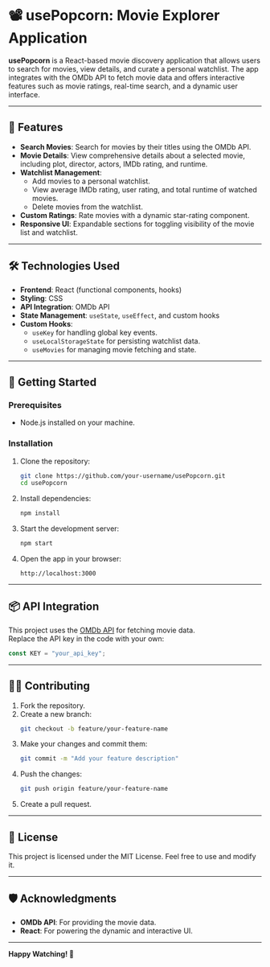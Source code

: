 # 📽️ usePopcorn: Movie Explorer Application

**usePopcorn** is a React-based movie discovery application that allows users to search for movies, view details, and curate a personal watchlist. The app integrates with the OMDb API to fetch movie data and offers interactive features such as movie ratings, real-time search, and a dynamic user interface.

---

## 🌟 Features

- **Search Movies**: Search for movies by their titles using the OMDb API.
- **Movie Details**: View comprehensive details about a selected movie, including plot, director, actors, IMDb rating, and runtime.
- **Watchlist Management**:
  - Add movies to a personal watchlist.
  - View average IMDb rating, user rating, and total runtime of watched movies.
  - Delete movies from the watchlist.
- **Custom Ratings**: Rate movies with a dynamic star-rating component.
- **Responsive UI**: Expandable sections for toggling visibility of the movie list and watchlist.

---

## 🛠️ Technologies Used

- **Frontend**: React (functional components, hooks)
- **Styling**: CSS
- **API Integration**: OMDb API
- **State Management**: `useState`, `useEffect`, and custom hooks
- **Custom Hooks**:
  - `useKey` for handling global key events.
  - `useLocalStorageState` for persisting watchlist data.
  - `useMovies` for managing movie fetching and state.

---

## 🚀 Getting Started

### Prerequisites

- Node.js installed on your machine.

### Installation

1. Clone the repository:
   ```bash
   git clone https://github.com/your-username/usePopcorn.git
   cd usePopcorn
   ```

2. Install dependencies:
   ```bash
   npm install
   ```

3. Start the development server:
   ```bash
   npm start
   ```

4. Open the app in your browser:
   ```plaintext
   http://localhost:3000
   ```

---



## 📦 API Integration

This project uses the [OMDb API](http://www.omdbapi.com/) for fetching movie data.  
Replace the API key in the code with your own:

```javascript
const KEY = "your_api_key";
```

---

## 🧑‍💻 Contributing

1. Fork the repository.
2. Create a new branch:
   ```bash
   git checkout -b feature/your-feature-name
   ```
3. Make your changes and commit them:
   ```bash
   git commit -m "Add your feature description"
   ```
4. Push the changes:
   ```bash
   git push origin feature/your-feature-name
   ```
5. Create a pull request.

---

## 📜 License

This project is licensed under the MIT License. Feel free to use and modify it.

---

## 🛡️ Acknowledgments

- **OMDb API**: For providing the movie data.
- **React**: For powering the dynamic and interactive UI.

---

**Happy Watching! 🍿**



<!-- ### 🌟 Features  
1. Search and explore movies using the OMDb API.  
2. Add, manage, and delete movies in a personalized watchlist.  
3. Rate movies with an interactive star-rating system.  
4. View detailed movie information, including plot, IMDb rating, and runtime.  
5. Get watchlist summaries with average IMDb rating, user rating, and total runtime.  

### 🛠️ Technologies Used  
1. **React** for building dynamic user interfaces.  
2. **OMDb API** for fetching real-time movie data.  
3. **Custom Hooks** (`useKey`, `useLocalStorageState`, `useMovies`) for functionality.  
4. **CSS** for responsive and clean styling.  
5. **Local Storage** for persisting watchlist data across sessions.   -->
